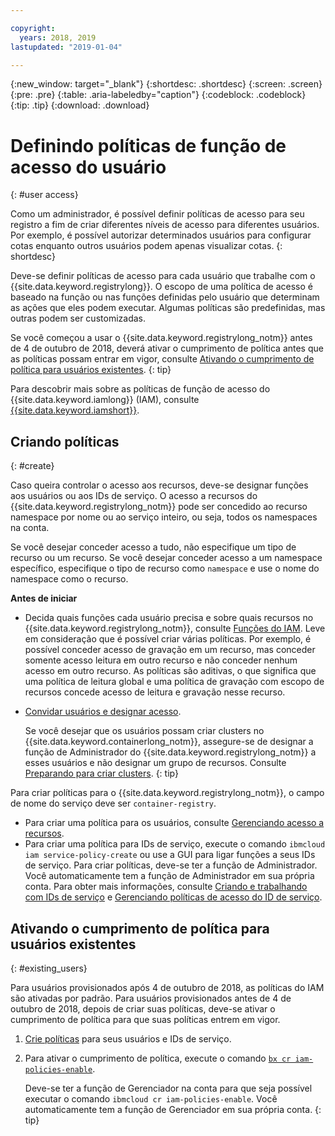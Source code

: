 ```yaml
---

copyright:
  years: 2018, 2019
lastupdated: "2019-01-04"

---
```


{:new_window: target="_blank"}
{:shortdesc: .shortdesc}
{:screen: .screen}
{:pre: .pre}
{:table: .aria-labeledby="caption"}
{:codeblock: .codeblock}
{:tip: .tip}
{:download: .download}

# Definindo políticas de função de acesso do usuário
{: #user access}

Como um administrador, é possível definir políticas de acesso para seu registro a fim de criar diferentes níveis de acesso para diferentes usuários. Por exemplo, é possível autorizar determinados usuários para configurar cotas enquanto outros usuários podem apenas visualizar cotas.
{: shortdesc}

Deve-se definir políticas de acesso para cada usuário que trabalhe com o {{site.data.keyword.registrylong}}. O escopo de uma política de acesso é baseado na função ou nas funções definidas pelo usuário que determinam as ações que eles podem executar. Algumas políticas são predefinidas, mas outras podem ser customizadas.

Se você começou a usar o {{site.data.keyword.registrylong_notm}} antes de 4 de outubro de 2018, deverá ativar o cumprimento de política antes que as políticas possam entrar em vigor, consulte [Ativando o cumprimento de política para usuários existentes](#existing_users).
{: tip}

Para descobrir mais sobre as políticas de função de acesso do {{site.data.keyword.iamlong}} (IAM), consulte [{{site.data.keyword.iamshort}}](/docs/iam/index.html#iamoverview).

## Criando políticas
{: #create}

Caso queira controlar o acesso aos recursos, deve-se designar funções aos usuários ou aos IDs de serviço. O acesso a recursos do {{site.data.keyword.registrylong_notm}} pode ser concedido ao recurso namespace por nome ou ao serviço inteiro, ou seja, todos os namespaces na conta.

Se você desejar conceder acesso a tudo, não especifique um tipo de recurso ou um recurso. Se você desejar conceder acesso a um namespace específico, especifique o tipo de recurso como `namespace` e use o nome do namespace como o recurso.

**Antes de iniciar**

- Decida quais funções cada usuário precisa e sobre quais recursos no {{site.data.keyword.registrylong_notm}}, consulte [Funções do IAM](/docs/services/Registry/iam.html#iam). Leve em consideração que é possível criar várias políticas. Por exemplo, é possível conceder acesso de gravação em um recurso, mas conceder somente acesso leitura em outro recurso e não conceder nenhum acesso em outro recurso. As políticas são aditivas, o que significa que uma política de leitura global e uma política de gravação com escopo de recursos concede acesso de leitura e gravação nesse recurso.

- [Convidar usuários e designar acesso](/docs/iam/iamuserinv.html#iamuserinv).

  Se você desejar que os usuários possam criar clusters no {{site.data.keyword.containerlong_notm}}, assegure-se de designar a função de Administrador do {{site.data.keyword.registrylong_notm}} a esses usuários e não designar um grupo de recursos. Consulte [Preparando para criar clusters](/docs/containers/cs_clusters.html#cluster_prepare).
  {: tip}

Para criar políticas para o {{site.data.keyword.registrylong_notm}}, o campo de nome do serviço deve ser `container-registry`.

- Para criar uma política para os usuários, consulte [Gerenciando acesso a recursos](/docs/iam/mngiam.html#iammanidaccser).
- Para criar uma política para IDs de serviço, execute o comando `ibmcloud iam service-policy-create` ou use a GUI para ligar funções a seus IDs de serviço. Para criar políticas, deve-se ter a função de Administrador. Você automaticamente tem a função de Administrador em sua própria conta. Para obter mais informações, consulte [Criando e trabalhando com IDs de serviço](/docs/iam/serviceid.html#serviceids) e [Gerenciando políticas de acesso do ID de serviço](/docs/iam/serviceidaccess.html#serviceidpolicy).

## Ativando o cumprimento de política para usuários existentes
{: #existing_users}

Para usuários provisionados após 4 de outubro de 2018, as políticas do IAM são ativadas por padrão. Para usuários provisionados antes de 4 de outubro de 2018, depois de criar suas políticas, deve-se ativar o cumprimento de política para que suas políticas entrem em vigor.

1. [Crie políticas](#create) para seus usuários e IDs de serviço.

2. Para ativar o cumprimento de política, execute o comando [`bx cr iam-policies-enable`](/docs/services/Registry/registry_cli.html#bx_cr_iam_policies_enable).

    Deve-se ter a função de Gerenciador na conta para que seja possível executar o comando `ibmcloud cr iam-policies-enable`. Você automaticamente tem a função de Gerenciador em sua própria conta.
    {: tip}
